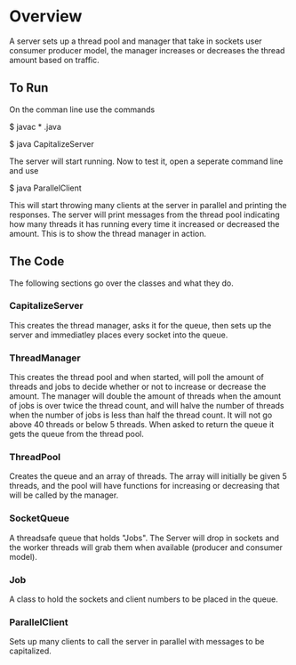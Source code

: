 # Overview
A server sets up a thread pool and manager that take in sockets user consumer producer 
model, the manager increases or decreases the thread amount based on traffic. 

## To Run
On the comman line use the commands

$ javac * .java

$ java CapitalizeServer

The server will start running. Now to test it, open a seperate command line and use

$ java ParallelClient

This will start throwing many clients at the server in parallel and printing the responses. 
The server will print messages from the thread pool indicating how many threads it has 
running every time it increased or decreased the amount. This is to show the thread manager in action.

## The Code
The following sections go over the classes and what they do.

### CapitalizeServer
This creates the thread manager, asks it for the queue, then sets up the server and immediatley places every socket into the queue.

### ThreadManager
This creates the thread pool and when started, will poll the amount of threads and jobs to decide whether or not to increase or decrease the amount. The manager
will double the amount of threads when the amount of jobs is over twice the thread count, and will halve the number of threads when the number of jobs is
less than half the thread count. It will not go above 40 threads or below 5 threads. When asked to return the queue it gets the queue from the thread pool.

### ThreadPool
Creates the queue and an array of threads. The array will initially be given 5 threads, and the pool will have functions for increasing or decreasing that will
be called by the manager.

### SocketQueue
A threadsafe queue that holds "Jobs". The Server will drop in sockets and the worker threads will grab them when available (producer and consumer model).

### Job
A class to hold the sockets and client numbers to be placed in the queue.

### ParallelClient
Sets up many clients to call the server in parallel with messages to be capitalized.

